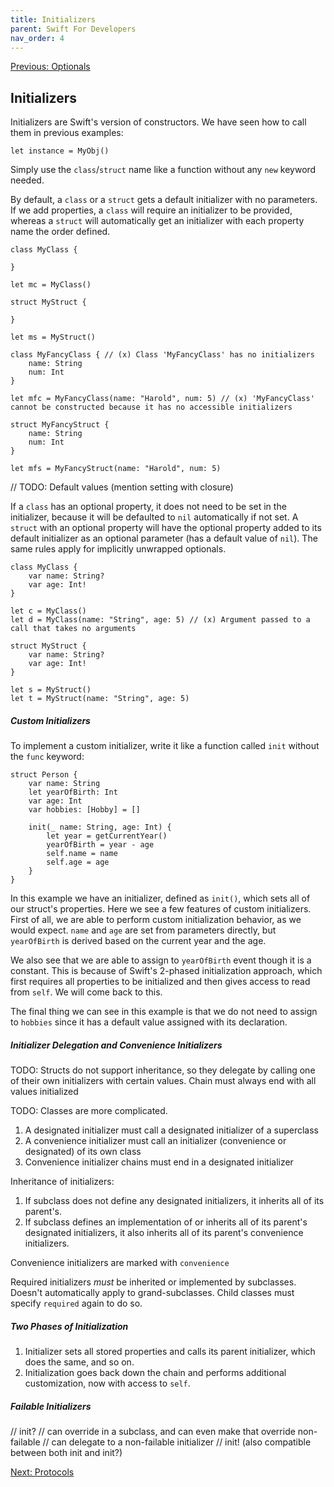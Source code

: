 ```yaml
---
title: Initializers
parent: Swift For Developers
nav_order: 4
---
```

[Previous: Optionals](3-optionals.md)
## Initializers
Initializers are Swift's version of constructors. We have seen how to call them in previous examples:
```
let instance = MyObj()
```
Simply use the `class`/`struct` name like a function without any `new` keyword needed.

By default, a `class` or a `struct` gets a default initializer with no parameters. If we add properties, a `class` will require an initializer to be provided, whereas a `struct` will automatically get an initializer with each property name the order defined.

```
class MyClass {

}

let mc = MyClass()

struct MyStruct {

}

let ms = MyStruct()

class MyFancyClass { // (x) Class 'MyFancyClass' has no initializers
    name: String
    num: Int
}

let mfc = MyFancyClass(name: "Harold", num: 5) // (x) 'MyFancyClass' cannot be constructed because it has no accessible initializers

struct MyFancyStruct {
    name: String
    num: Int
}

let mfs = MyFancyStruct(name: "Harold", num: 5)
```

// TODO: Default values (mention setting with closure)

If a `class` has an optional property, it does not need to be set in the initializer, because it will be defaulted to `nil` automatically if not set. A `struct` with an optional property will have the optional property added to its default initializer as an optional parameter (has a default value of `nil`). The same rules apply for implicitly unwrapped optionals.
```
class MyClass {
    var name: String?
    var age: Int!
}

let c = MyClass()
let d = MyClass(name: "String", age: 5) // (x) Argument passed to a call that takes no arguments

struct MyStruct {
    var name: String?
    var age: Int!
}

let s = MyStruct()
let t = MyStruct(name: "String", age: 5)
```

##### Custom Initializers
To implement a custom initializer, write it like a function called `init` without the `func` keyword:
```
struct Person {
    var name: String
    let yearOfBirth: Int
    var age: Int
    var hobbies: [Hobby] = []

    init(_ name: String, age: Int) {
        let year = getCurrentYear()
        yearOfBirth = year - age
        self.name = name
        self.age = age
    }
}
```
In this example we have an initializer, defined as `init()`, which sets all of our struct's properties. Here we see a few features of custom initializers. First of all, we are able to perform custom initialization behavior, as we would expect. `name` and `age` are set from parameters directly, but `yearOfBirth` is derived based on the current year and the age.

We also see that we are able to assign to `yearOfBirth` event though it is a constant. This is because of Swift's 2-phased initialization approach, which first requires all properties to be initialized and then gives access to read from `self`. We will come back to this.

The final thing we can see in this example is that we do not need to assign to `hobbies` since it has a default value assigned with its declaration.

##### Initializer Delegation and Convenience Initializers
TODO: Structs do not support inheritance, so they delegate by calling one of their own initializers with certain values. Chain must always end with all values initialized

TODO: Classes are more complicated.
1. A designated initializer must call a designated initializer of a superclass
2. A convenience initializer must call an initializer (convenience or designated) of its own class
3. Convenience initializer chains must end in a designated initializer

Inheritance of initializers:
1. If subclass does not define any designated initializers, it inherits all of its parent's.
2. If subclass defines an implementation of or inherits all of its parent's designated initializers, it also inherits all of its parent's convenience initializers.

Convenience initializers are marked with `convenience`

Required initializers *must* be inherited or implemented by subclasses. Doesn't automatically apply to grand-subclasses. Child classes must specify `required` again to do so.

##### Two Phases of Initialization
1. Initializer sets all stored properties and calls its parent initializer, which does the same, and so on.
2. Initialization goes back down the chain and performs additional customization, now with access to `self`.

##### Failable Initializers
// init?
// can override in a subclass, and can even make that override non-failable
// can delegate to a non-failable initializer
// init! (also compatible between both init and init?)

[Next: Protocols](5-protocols.md)

